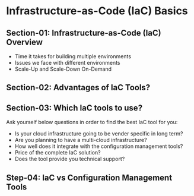 # Infrastructure-as-Code (IaC) Basics

## Section-01: Infrastructure-as-Code (IaC) Overview
- Time it takes for building multiple environments
- Issues we face with different environments
- Scale-Up and Scale-Down On-Demand

## Section-02: Advantages of IaC Tools?


## Section-03: Which IaC tools to use?
Ask yourself below questions in order to find the best IaC tool for you:

- Is your cloud infrastructure going to be vender specific in long term?
- Are you planning to have a multi-cloud infrastructure?
- How well does it integrate with the configuration management tools?
- Price of the complete IaC solution?
- Does the tool provide you technical support?

## Step-04: IaC vs Configuration Management Tools


